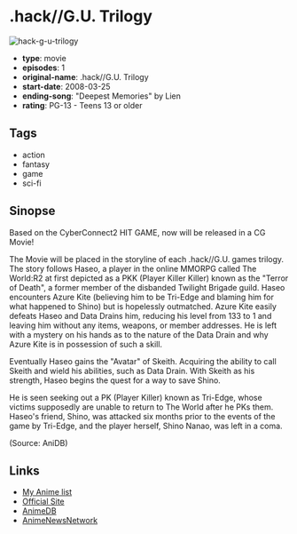 # .hack//G.U. Trilogy

![hack-g-u-trilogy](https://cdn.myanimelist.net/images/anime/4/23083.jpg)

-   **type**: movie
-   **episodes**: 1
-   **original-name**: .hack//G.U. Trilogy
-   **start-date**: 2008-03-25
-   **ending-song**: "Deepest Memories" by Lien
-   **rating**: PG-13 - Teens 13 or older

## Tags

-   action
-   fantasy
-   game
-   sci-fi

## Sinopse

Based on the CyberConnect2 HIT GAME, now will be released in a CG Movie!

The Movie will be placed in the storyline of each .hack//G.U. games trilogy. The story follows Haseo, a player in the online MMORPG called The World:R2 at first depicted as a PKK (Player Killer Killer) known as the "Terror of Death", a former member of the disbanded Twilight Brigade guild. Haseo encounters Azure Kite (believing him to be Tri-Edge and blaming him for what happened to Shino) but is hopelessly outmatched. Azure Kite easily defeats Haseo and Data Drains him, reducing his level from 133 to 1 and leaving him without any items, weapons, or member addresses. He is left with a mystery on his hands as to the nature of the Data Drain and why Azure Kite is in possession of such a skill.

Eventually Haseo gains the "Avatar" of Skeith. Acquiring the ability to call Skeith and wield his abilities, such as Data Drain. With Skeith as his strength, Haseo begins the quest for a way to save Shino.

He is seen seeking out a PK (Player Killer) known as Tri-Edge, whose victims supposedly are unable to return to The World after he PKs them. Haseo's friend, Shino, was attacked six months prior to the events of the game by Tri-Edge, and the player herself, Shino Nanao, was left in a coma.

(Source: AniDB)

## Links

-   [My Anime list](https://myanimelist.net/anime/3269/hack__GU_Trilogy)
-   [Official Site](http://www.hack.channel.or.jp/trilogy/)
-   [AnimeDB](http://anidb.info/perl-bin/animedb.pl?show=anime&aid=5459)
-   [AnimeNewsNetwork](http://www.animenewsnetwork.com/encyclopedia/anime.php?id=8719)
